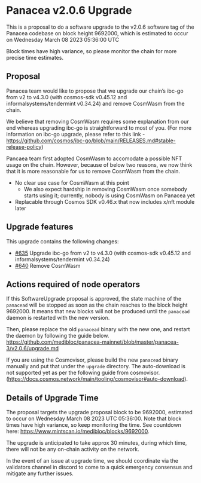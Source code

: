 # Panacea v2.0.6 Upgrade
This is a proposal to do a software upgrade to the v2.0.6 software tag of the Panacea codebase on block height 9692000, which is estimated to occur on Wednesday March 08 2023 05:36:00 UTC 

Block times have high variance, so please monitor the chain for more precise time estimates.

## Proposal
Panacea team would like to propose that we upgrade our chain’s ibc-go from v2 to v4.3.0 (with cosmos-sdk v0.45.12 and informalsystems/tendermint v0.34.24) and remove CosmWasm from the chain.

We believe that removing CosmWasm requires some explanation from our end whereas upgrading ibc-go is straightforward to most of you. 
(For more information on ibc-go upgrade, please refer to this link - https://github.com/cosmos/ibc-go/blob/main/RELEASES.md#stable-release-policy)

Pancaea team first adopted CosmWasm to accomodate a possible NFT usage on the chain. However, because of below two reasons, we now think that it is more reasonable for us to remove CosmWasm from the chain.
- No clear use case for CosmWasm at this point
  - We also expect hardship in removing CosmWasm once somebody starts using it; currently, nobody is using CosmWasm on Panacea yet
- Replacable through Cosmos SDK v0.46.x that now includes x/nft module later

## Upgrade features
This upgrade contains the following changes:
- [\#635](https://github.com/medibloc/panacea-core/pull/635) Upgrade ibc-go from v2 to v4.3.0 (with cosmos-sdk v0.45.12 and informalsystems/tendermint v0.34.24)
- [\#640](https://github.com/medibloc/panacea-core/pull/640) Remove CosmWasm

## Actions required of node operators

If this SoftwareUpgrade proposal is approved, the state machine of the `panacead` will be stopped as soon as the chain reaches to the block height 9692000.
It means that new blocks will not be produced until the `panacead` daemon is restarted with the new version.

Then, please replace the old `panacead` binary with the new one, and restart the daemon by following the guide below.
https://github.com/medibloc/panacea-mainnet/blob/master/panacea-3/v2.0.6/upgrade.md

If you are using the Cosmovisor, please build the new `panacead` binary manually and put that under the `upgrade` directory. The auto-download is not supported yet as per the following guide from cosmovisor.(https://docs.cosmos.network/main/tooling/cosmovisor#auto-download).


## Details of Upgrade Time

The proposal targets the upgrade proposal block to be 9692000, estimated to occur on Wednesday March 08 2023 UTC 05:36:00. Note that block times have high variance, so keep monitoring the time. See countdown here: https://www.mintscan.io/medibloc/blocks/9692000.

The upgrade is anticipated to take approx 30 minutes, during which time, there will not be any on-chain activity on the network.

In the event of an issue at upgrade time, we should coordinate via the validators channel in discord to come to a quick emergency consensus and mitigate any further issues.
